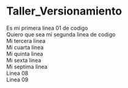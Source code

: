 # Taller_Versionamiento
Es mi primera linea 01 de codigo\
Quiero que sea mi segunda linea de codigo\
Mi tercera linea\
Mi cuarta linea\
Mi quinta linea\
Mi sexta linea\
Mi septima linea\
Linea 08\
Linea 09
